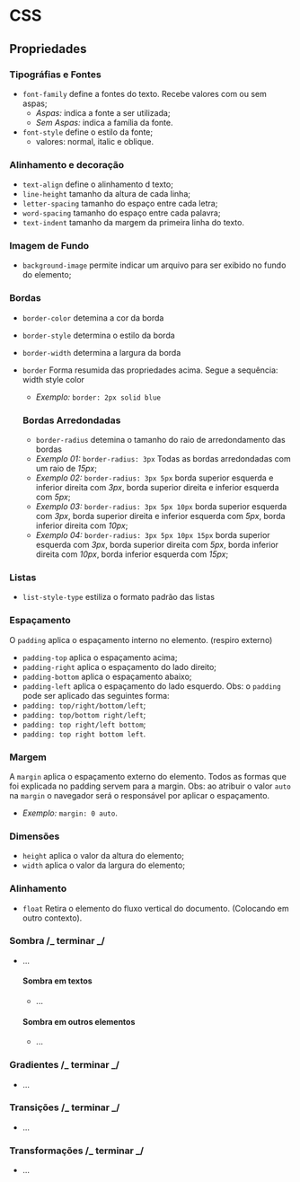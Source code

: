 # CSS

## Propriedades

### Tipográfias e Fontes

- `font-family` define a fontes do texto. Recebe valores com ou sem aspas;
  - _Aspas:_ indica a fonte a ser utilizada;
  - _Sem Aspas:_ indica a família da fonte.
- `font-style` define o estilo da fonte;
  - valores: normal, italic e oblique.

### Alinhamento e decoração

- `text-align` define o alinhamento d texto;
- `line-height` tamanho da altura de cada linha;
- `letter-spacing` tamanho do espaço entre cada letra;
- `word-spacing` tamanho do espaço entre cada palavra;
- `text-indent` tamanho da margem da primeira linha do texto.

### Imagem de Fundo

- `background-image` permite indicar um arquivo para ser exibido no fundo do elemento;

### Bordas

- `border-color` detemina a cor da borda
- `border-style` determina o estilo da borda
- `border-width` determina a largura da borda
- `border` Forma resumida das propriedades acima. Segue a sequência: width style color

  - _Exemplo:_ `border: 2px solid blue`

  ### Bordas Arredondadas

  - `border-radius` detemina o tamanho do raio de arredondamento das bordas
  - _Exemplo 01:_ `border-radius: 3px` Todas as bordas arredondadas com um raio de _15px_;
  - _Exemplo 02:_ `border-radius: 3px 5px` borda superior esquerda e inferior direita com _3px_, borda superior direita e inferior esquerda com _5px_;
  - _Exemplo 03:_ `border-radius: 3px 5px 10px` borda superior esquerda com _3px_, borda superior direita e inferior esquerda com _5px_, borda inferior direita com _10px_;
  - _Exemplo 04:_ `border-radius: 3px 5px 10px 15px` borda superior esquerda com _3px_, borda superior direita com _5px_, borda inferior direita com _10px_, borda inferior esquerda com _15px_;

### Listas

- `list-style-type` estiliza o formato padrão das listas

### Espaçamento

O `padding` aplica o espaçamento interno no elemento. (respiro externo)

- `padding-top` aplica o espaçamento acima;
- `padding-right` aplica o espaçamento do lado direito;
- `padding-bottom` aplica o espaçamento abaixo;
- `padding-left` aplica o espaçamento do lado esquerdo.
  Obs: o `padding` pode ser aplicado das seguintes forma:
- `padding: top/right/bottom/left`;
- `padding: top/bottom right/left`;
- `padding: top right/left bottom`;
- `padding: top right bottom left`.

### Margem

A `margin` aplica o espaçamento externo do elemento.
Todos as formas que foi explicada no padding servem para a margin.
Obs: ao atribuir o valor `auto` na `margin` o navegador será o responsável por aplicar o espaçamento.

- _Exemplo:_ `margin: 0 auto`.

### Dimensões

- `height` aplica o valor da altura do elemento;
- `width` aplica o valor da largura do elemento;

### Alinhamento

- `float` Retira o elemento do fluxo vertical do documento. (Colocando em outro contexto).

### Sombra /_ terminar _/

- ...

  #### Sombra em textos

  - ...

  #### Sombra em outros elementos

  - ...

### Gradientes /_ terminar _/

- ...

### Transições /_ terminar _/

- ...

### Transformações /_ terminar _/

- ...
